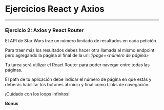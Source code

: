 # Ejercicios React y Axios

---

### Ejercicio 2: Axios y React Router

El API de Star Wars trae un número limitado de resultados en cada petición.

Para traer más los resultados debes hacer otra llamada al mismo endpoint pero agregando
la página al final de la url: *?page=<número de página>*

Tu tarea será utilizar el React Router para poder navegar entre todas las páginas.

El path de tu aplicación debe indicar el número de página en que estás y deberás habilitar los botones al inicio y final como Links de navegación.

¡Cuidado con los loops infinitos!

**Bonus**
